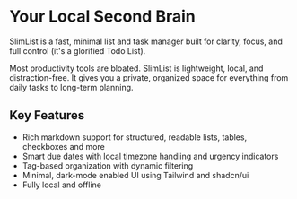 # Your Local Second Brain

SlimList is a fast, minimal list and task manager built for clarity, focus, and
full control (it's a glorified Todo List).

Most productivity tools are bloated. SlimList is lightweight, local, and
distraction-free. It gives you a private, organized space for everything from
daily tasks to long-term planning.

## Key Features

- Rich markdown support for structured, readable lists, tables, checkboxes and
  more
- Smart due dates with local timezone handling and urgency indicators
- Tag-based organization with dynamic filtering
- Minimal, dark-mode enabled UI using Tailwind and shadcn/ui
- Fully local and offline
